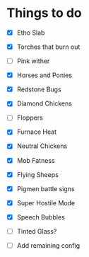 # Things to do
- [x] Etho Slab
- [x] Torches that burn out
- [ ] Pink wither
- [x] Horses and Ponies
- [x] Redstone Bugs
- [x] Diamond Chickens
- [ ] Floppers
- [x] Furnace Heat
- [x] Neutral Chickens
- [x] Mob Fatness
- [x] Flying Sheeps
- [x] Pigmen battle signs
- [x] Super Hostile Mode
- [x] Speech Bubbles
- [ ] Tinted Glass?

- [ ] Add remaining config
